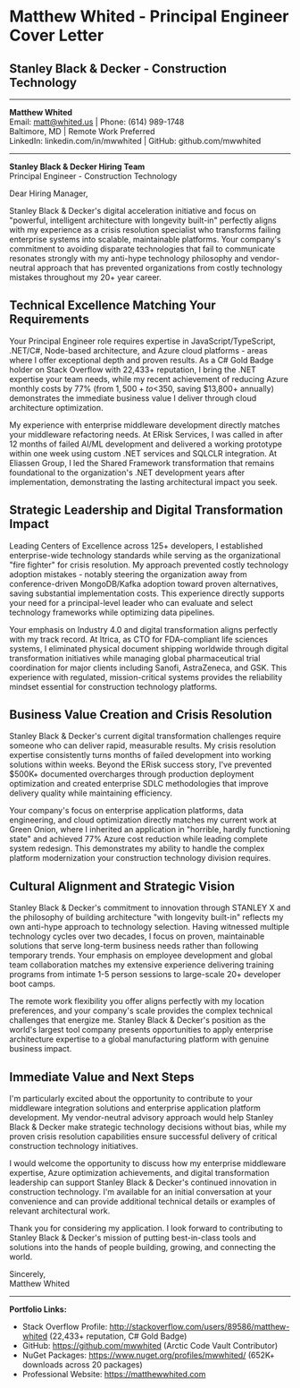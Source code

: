 # Matthew Whited - Principal Engineer Cover Letter
## Stanley Black & Decker - Construction Technology

---

**Matthew Whited**  
Email: matt@whited.us | Phone: (614) 989-1748  
Baltimore, MD | Remote Work Preferred  
LinkedIn: linkedin.com/in/mwwhited | GitHub: github.com/mwwhited

---

**Stanley Black & Decker Hiring Team**  
Principal Engineer - Construction Technology  

Dear Hiring Manager,

Stanley Black & Decker's digital acceleration initiative and focus on "powerful, intelligent architecture with longevity built-in" perfectly aligns with my experience as a crisis resolution specialist who transforms failing enterprise systems into scalable, maintainable platforms. Your company's commitment to avoiding disparate technologies that fail to communicate resonates strongly with my anti-hype technology philosophy and vendor-neutral approach that has prevented organizations from costly technology mistakes throughout my 20+ year career.

## Technical Excellence Matching Your Requirements

Your Principal Engineer role requires expertise in JavaScript/TypeScript, .NET/C#, Node-based architecture, and Azure cloud platforms - areas where I offer exceptional depth and proven results. As a C# Gold Badge holder on Stack Overflow with 22,433+ reputation, I bring the .NET expertise your team needs, while my recent achievement of reducing Azure monthly costs by 77% (from $1,500+ to <$350, saving $13,800+ annually) demonstrates the immediate business value I deliver through cloud architecture optimization.

My experience with enterprise middleware development directly matches your middleware refactoring needs. At ERisk Services, I was called in after 12 months of failed AI/ML development and delivered a working prototype within one week using custom .NET services and SQLCLR integration. At Eliassen Group, I led the Shared Framework transformation that remains foundational to the organization's .NET development years after implementation, demonstrating the lasting architectural impact you seek.

## Strategic Leadership and Digital Transformation Impact

Leading Centers of Excellence across 125+ developers, I established enterprise-wide technology standards while serving as the organizational "fire fighter" for crisis resolution. My approach prevented costly technology adoption mistakes - notably steering the organization away from conference-driven MongoDB/Kafka adoption toward proven alternatives, saving substantial implementation costs. This experience directly supports your need for a principal-level leader who can evaluate and select technology frameworks while optimizing data pipelines.

Your emphasis on Industry 4.0 and digital transformation aligns perfectly with my track record. At Itrica, as CTO for FDA-compliant life sciences systems, I eliminated physical document shipping worldwide through digital transformation initiatives while managing global pharmaceutical trial coordination for major clients including Sanofi, AstraZeneca, and GSK. This experience with regulated, mission-critical systems provides the reliability mindset essential for construction technology platforms.

## Business Value Creation and Crisis Resolution

Stanley Black & Decker's current digital transformation challenges require someone who can deliver rapid, measurable results. My crisis resolution expertise consistently turns months of failed development into working solutions within weeks. Beyond the ERisk success story, I've prevented $500K+ documented overcharges through production deployment optimization and created enterprise SDLC methodologies that improve delivery quality while maintaining efficiency.

Your company's focus on enterprise application platforms, data engineering, and cloud optimization directly matches my current work at Green Onion, where I inherited an application in "horrible, hardly functioning state" and achieved 77% Azure cost reduction while leading complete system redesign. This demonstrates my ability to handle the complex platform modernization your construction technology division requires.

## Cultural Alignment and Strategic Vision

Stanley Black & Decker's commitment to innovation through STANLEY X and the philosophy of building architecture "with longevity built-in" reflects my own anti-hype approach to technology selection. Having witnessed multiple technology cycles over two decades, I focus on proven, maintainable solutions that serve long-term business needs rather than following temporary trends. Your emphasis on employee development and global team collaboration matches my extensive experience delivering training programs from intimate 1-5 person sessions to large-scale 20+ developer boot camps.

The remote work flexibility you offer aligns perfectly with my location preferences, and your company's scale provides the complex technical challenges that energize me. Stanley Black & Decker's position as the world's largest tool company presents opportunities to apply enterprise architecture expertise to a global manufacturing platform with genuine business impact.

## Immediate Value and Next Steps

I'm particularly excited about the opportunity to contribute to your middleware integration solutions and enterprise application platform development. My vendor-neutral advisory approach would help Stanley Black & Decker make strategic technology decisions without bias, while my proven crisis resolution capabilities ensure successful delivery of critical construction technology initiatives.

I would welcome the opportunity to discuss how my enterprise middleware expertise, Azure optimization achievements, and digital transformation leadership can support Stanley Black & Decker's continued innovation in construction technology. I'm available for an initial conversation at your convenience and can provide additional technical details or examples of relevant architectural work.

Thank you for considering my application. I look forward to contributing to Stanley Black & Decker's mission of putting best-in-class tools and solutions into the hands of people building, growing, and connecting the world.

Sincerely,  
Matthew Whited

---

**Portfolio Links:**
- Stack Overflow Profile: http://stackoverflow.com/users/89586/matthew-whited (22,433+ reputation, C# Gold Badge)
- GitHub: https://github.com/mwwhited (Arctic Code Vault Contributor)
- NuGet Packages: https://www.nuget.org/profiles/mwwhited/ (652K+ downloads across 20 packages)
- Professional Website: https://matthewwhited.com